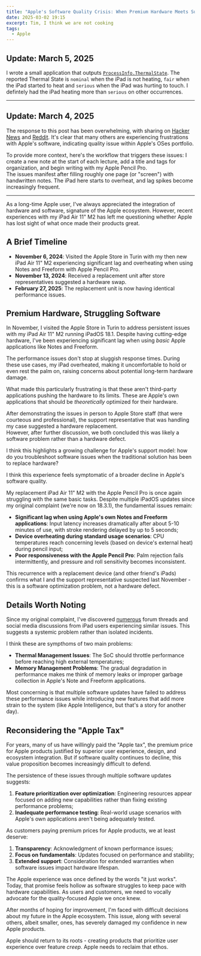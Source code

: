 ```yaml
---
title: "Apple's Software Quality Crisis: When Premium Hardware Meets Subpar Software"
date: 2025-03-02 19:15
excerpt: Tim, I think we are not cooking
tags:
  - Apple
---
```


## Update: March 5, 2025

I wrote a small application that outputs
[`ProcessInfo.ThermalState`](https://developer.apple.com/documentation/foundation/processinfo/thermalstate).
The reported Thermal State is `nominal` when the iPad is not heating, `fair`
when the iPad started to heat and `serious` when the iPad was hurting to touch.
I defintely had the iPad heating more than `serious` on other occurrences.

---

## Update: March 4, 2025

The response to this post has been overwhelming, with sharing on
[Hacker News](https://news.ycombinator.com/item?id=43243075) and
[Reddit](https://www.reddit.com/r/MacOS/comments/1j2j7b4/apples_software_quality_crisis_when_premium/).
It's clear that many others are experiencing frustrations with Apple's
software, indicating quality issue within Apple's OSes portfolio.

To provide more context, here's the workflow that triggers these issues:
I create a new note at the start of each lecture, add a title and tags
for organization, and begin writing with my Apple Pencil Pro.  
The issues manifest after filling roughly one page (or "screen")
with handwritten notes. The iPad here starts to overheat, and lag spikes become
increasingly frequent.

---

As a long-time Apple user, I've always appreciated the integration of
hardware and software, signature of the Apple ecosystem. However, recent
experiences with my iPad Air 11" M2 has left me questioning whether
Apple has lost sight of what once made their products great.

## A Brief Timeline

- **November 6, 2024**: Visited the Apple Store in Turin with my then new iPad
Air 11" M2 experiencing significant lag and overheating when using Notes and
Freeform with Apple Pencil Pro.
- **November 13, 2024**: Received a replacement unit after store
representatives suggested a hardware swap.
- **February 27, 2025**: The replacement unit is now having identical
performance issues.

## Premium Hardware, Struggling Software

In November, I visited the Apple Store in Turin to address persistent issues
with my iPad Air 11" M2 running iPadOS 18.1. Despite having cutting-edge
hardware, I've been experiencing significant lag when using _basic_ Apple
applications like Notes and Freeform.

The performance issues don't stop at sluggish response times. During these
use cases, my iPad overheated, making it uncomfortable to
hold or even rest the palm on, raising concerns about potential long-term
hardware damage.

What made this particularly frustrating is that these aren't third-party
applications pushing the hardware to its limits. These are Apple's own
applications that should be _theoretically_ optimized for their hardware.

After demonstrating the issues in person to Apple Store staff (that were
courteous and professional), the support representative that was handling my
case suggested a hardware replacement.  
However, after further discussion, we
both concluded this was likely a software problem rather than a
hardware defect.


I think this highlights a growing challenge for Apple's support model:
how do you troubleshoot software issues when the traditional solution has been
to replace hardware?

I think this experience feels symptomatic of a broader decline in Apple's
software quality.

My replacement iPad Air 11" M2 with the Apple Pencil Pro is once again
struggling with the same basic tasks. Despite multiple iPadOS updates since my
original complaint (we're now on 18.3.1), the fundamental issues remain:

- **Significant lag when using Apple's own Notes and Freeform applications**:
Input latency increases dramatically after about 5-10 minutes of use, with
stroke rendering delayed by up to 5 seconds;
- **Device overheating during standard usage scenarios**: CPU temperatures
reach concerning levels (based on device's external heat) during pencil
input;
- **Poor responsiveness with the Apple Pencil Pro**: Palm rejection fails
intermittently, and pressure and roll sensitivity becomes inconsistent.

This recurrence with a replacement device (and other friend's iPads) confirms
what I and the support representative suspected last November - this is a
software optimization problem, not a hardware defect.

## Details Worth Noting

Since my original complaint, I've discovered
[numerous](https://www.reddit.com/r/iPadOS/search/?q=overheating) forum threads
and social media discussions from iPad users experiencing similar issues. This
suggests a systemic problem rather than isolated incidents.

I think these are sympthoms of two main problems:

- **Thermal Management Issues**: The SoC should throttle performance
before reaching high external temperatures;
- **Memory Management Problems**: The gradual degradation in performance makes
me think of memory leaks or improper garbage collection in Apple's Note and
Freeform applications.

Most concerning is that multiple software updates have failed to address these
performance issues while introducing new features that add more strain to the
system (like Apple Intelligence, but that's a story for another day).

## Reconsidering the "Apple Tax"

For years, many of us have willingly paid the "Apple tax", the premium price
for Apple products justified by superior user experience, design, and ecosystem
integration. But if software quality continues to decline, this value
proposition becomes increasingly difficult to defend.

The persistence of these issues through multiple software updates suggests:

1. **Feature prioritization over optimization**: Engineering resources appear
focused on adding new capabilities rather than fixing existing performance
problems;
2. **Inadequate performance testing**: Real-world usage scenarios with Apple's
own applications aren't being adequately tested.

As customers paying premium prices for Apple products, we at least deserve:

1. **Transparency**: Acknowledgment of known performance issues;
2. **Focus on fundamentals**: Updates focused on performance and stability;
3. **Extended support**: Consideration for extended warranties when software
issues impact hardware lifespan.

The Apple experience was once defined by the words "it just works".  
Today, that promise feels hollow as software struggles to keep pace with
hardware capabilities. As users and customers, we need to vocally advocate for
the quality-focused Apple we once knew.

After months of hoping for improvement, I'm faced with difficult decisions
about my future in the Apple ecosystem. This issue, along with several others,
albeit smaller, ones, has severely damaged my confidence in new Apple products.

Apple should return to its roots - creating products that prioritize user
experience over feature _creep_. Apple needs to reclaim that ethos.

